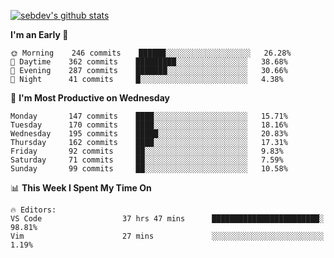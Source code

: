 [![sebdev's github stats](https://github-readme-stats.vercel.app/api?username=sebdeveloper6952&theme=vue-dark)](https://github.com/anuraghazra/github-readme-stats)
<!--START_SECTION:waka-->
**I'm an Early 🐤** 

```text
🌞 Morning    246 commits    ██████░░░░░░░░░░░░░░░░░░░   26.28% 
🌆 Daytime    362 commits    █████████░░░░░░░░░░░░░░░░   38.68% 
🌃 Evening    287 commits    ███████░░░░░░░░░░░░░░░░░░   30.66% 
🌙 Night      41 commits     █░░░░░░░░░░░░░░░░░░░░░░░░   4.38%

```
📅 **I'm Most Productive on Wednesday** 

```text
Monday       147 commits    ████░░░░░░░░░░░░░░░░░░░░░   15.71% 
Tuesday      170 commits    ████░░░░░░░░░░░░░░░░░░░░░   18.16% 
Wednesday    195 commits    █████░░░░░░░░░░░░░░░░░░░░   20.83% 
Thursday     162 commits    ████░░░░░░░░░░░░░░░░░░░░░   17.31% 
Friday       92 commits     ██░░░░░░░░░░░░░░░░░░░░░░░   9.83% 
Saturday     71 commits     ██░░░░░░░░░░░░░░░░░░░░░░░   7.59% 
Sunday       99 commits     ██░░░░░░░░░░░░░░░░░░░░░░░   10.58%

```


📊 **This Week I Spent My Time On** 

```text
🔥 Editors: 
VS Code                  37 hrs 47 mins      ████████████████████████░   98.81% 
Vim                      27 mins             ░░░░░░░░░░░░░░░░░░░░░░░░░   1.19%

```


<!--END_SECTION:waka-->

